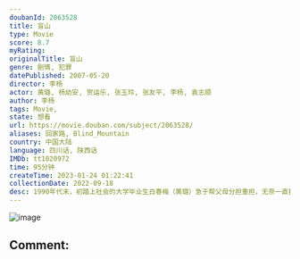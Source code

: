 ```yaml
---
doubanId: 2063528
title: 盲山
type: Movie
score: 8.7
myRating: 
originalTitle: 盲山
genre: 剧情, 犯罪
datePublished: 2007-05-20
director: 李杨
actor: 黄璐, 杨幼安, 贺运乐, 张玉玲, 张友平, 李杨, 袁志顺
author: 李杨
tags: Movie, 
state: 想看
url: https://movie.douban.com/subject/2063528/
aliases: 回家路, Blind_Mountain
country: 中国大陆
language: 四川话, 陕西话
IMDb: tt1020972
time: 95分钟
createTime: 2023-01-24 01:22:41
collectionDate: 2022-09-18
desc: 1990年代末，初踏上社会的大学毕业生白春梅（黄璐）急于帮父母分担重担，无奈一直找不到合适工作，在她发愁之际，装扮成医药采购公司员工的人贩子向她伸来热情的双手，她随他们来到中国西北某个偏僻山村采购中药...
---
```


![image](p524941991.jpg)

Comment: 
---

